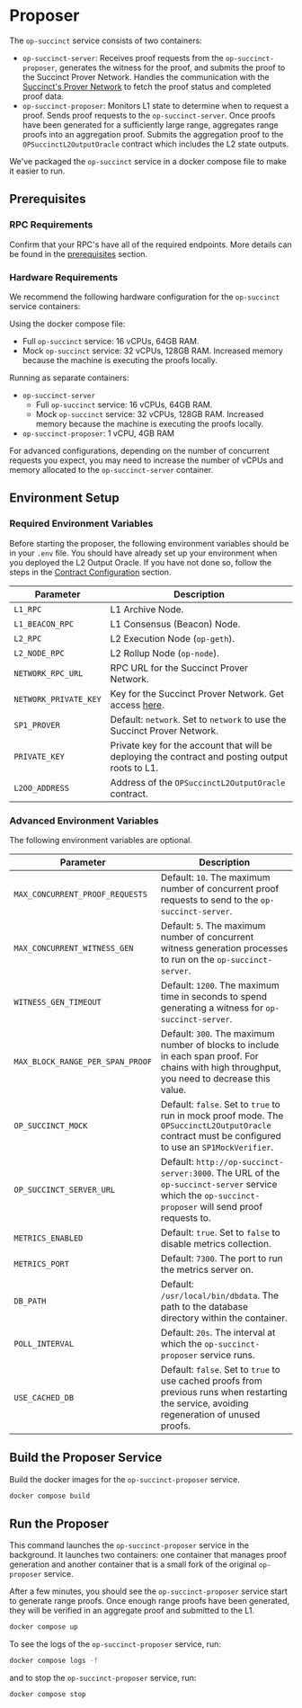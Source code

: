 # Proposer

The `op-succinct` service consists of two containers:
- `op-succinct-server`: Receives proof requests from the `op-succinct-proposer`, generates the witness for the proof, and submits the proof to the Succinct Prover Network. Handles the communication with the [Succinct's Prover Network](https://docs.succinct.xyz/generating-proofs/prover-network) to fetch the proof status and completed proof data.
- `op-succinct-proposer`: Monitors L1 state to determine when to request a proof. Sends proof requests to the `op-succinct-server`. Once proofs have been generated for a sufficiently large range, aggregates range proofs into an aggregation proof. Submits the aggregation proof to the `OPSuccinctL2OutputOracle` contract which includes the L2 state outputs.

We've packaged the `op-succinct` service in a docker compose file to make it easier to run.

## Prerequisites

### RPC Requirements

Confirm that your RPC's have all of the required endpoints. More details can be found in the [prerequisites](../quick-start/prerequisites.md#requirements) section.

### Hardware Requirements

We recommend the following hardware configuration for the `op-succinct` service containers:

Using the docker compose file:

- Full `op-succinct` service: 16 vCPUs, 64GB RAM.
- Mock `op-succinct` service: 32 vCPUs, 128GB RAM. Increased memory because the machine is executing the proofs locally.

Running as separate containers:

- `op-succinct-server`
    - Full `op-succinct` service: 16 vCPUs, 64GB RAM.
    - Mock `op-succinct` service: 32 vCPUs, 128GB RAM. Increased memory because the machine is executing the proofs locally.
- `op-succinct-proposer`: 1 vCPU, 4GB RAM

For advanced configurations, depending on the number of concurrent requests you expect, you may need to increase the number of vCPUs and memory allocated to the `op-succinct-server` container.

## Environment Setup

### Required Environment Variables

Before starting the proposer, the following environment variables should be in your `.env` file. You should have already set up your environment when you deployed the L2 Output Oracle. If you have not done so, follow the steps in the [Contract Configuration](../contracts/configuration.md) section.

| Parameter | Description |
|-----------|-------------|
| `L1_RPC` | L1 Archive Node. |
| `L1_BEACON_RPC` | L1 Consensus (Beacon) Node. |
| `L2_RPC` | L2 Execution Node (`op-geth`). |
| `L2_NODE_RPC` | L2 Rollup Node (`op-node`). |
| `NETWORK_RPC_URL` | RPC URL for the Succinct Prover Network. |
| `NETWORK_PRIVATE_KEY` | Key for the Succinct Prover Network. Get access [here](https://docs.succinct.xyz/generating-proofs/prover-network). |
| `SP1_PROVER` | Default: `network`. Set to `network` to use the Succinct Prover Network. |
| `PRIVATE_KEY` | Private key for the account that will be deploying the contract and posting output roots to L1. |
| `L2OO_ADDRESS` | Address of the `OPSuccinctL2OutputOracle` contract. |

### Advanced Environment Variables

The following environment variables are optional.

| Parameter | Description |
|-----------|-------------|
| `MAX_CONCURRENT_PROOF_REQUESTS` | Default: `10`. The maximum number of concurrent proof requests to send to the `op-succinct-server`. |
| `MAX_CONCURRENT_WITNESS_GEN` | Default: `5`. The maximum number of concurrent witness generation processes to run on the `op-succinct-server`. |
| `WITNESS_GEN_TIMEOUT` | Default: `1200`. The maximum time in seconds to spend generating a witness for `op-succinct-server`. |
| `MAX_BLOCK_RANGE_PER_SPAN_PROOF` | Default: `300`. The maximum number of blocks to include in each span proof. For chains with high throughput, you need to decrease this value. |
| `OP_SUCCINCT_MOCK` | Default: `false`. Set to `true` to run in mock proof mode. The `OPSuccinctL2OutputOracle` contract must be configured to use an `SP1MockVerifier`. |
| `OP_SUCCINCT_SERVER_URL` | Default: `http://op-succinct-server:3000`. The URL of the `op-succinct-server` service which the `op-succinct-proposer` will send proof requests to. |
| `METRICS_ENABLED` | Default: `true`. Set to `false` to disable metrics collection. |
| `METRICS_PORT` | Default: `7300`. The port to run the metrics server on. |
| `DB_PATH` | Default: `/usr/local/bin/dbdata`. The path to the database directory within the container. |
| `POLL_INTERVAL` | Default: `20s`. The interval at which the `op-succinct-proposer` service runs. |
| `USE_CACHED_DB` | Default: `false`. Set to `true` to use cached proofs from previous runs when restarting the service, avoiding regeneration of unused proofs. |

## Build the Proposer Service

Build the docker images for the `op-succinct-proposer` service.

```bash
docker compose build
```

## Run the Proposer

This command launches the `op-succinct-proposer` service in the background. It launches two containers: one container that manages proof generation and another container that is a small fork of the original `op-proposer` service.

After a few minutes, you should see the `op-succinct-proposer` service start to generate range proofs. Once enough range proofs have been generated, they will be verified in an aggregate proof and submitted to the L1.

```bash
docker compose up
```

To see the logs of the `op-succinct-proposer` service, run:

```bash
docker compose logs -f
```

and to stop the `op-succinct-proposer` service, run:

```bash
docker compose stop
```